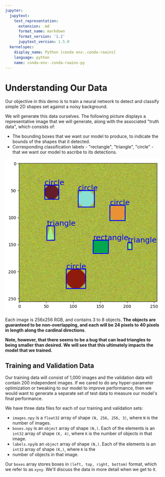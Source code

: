 ```yaml
---
jupyter:
  jupytext:
    text_representation:
      extension: .md
      format_name: markdown
      format_version: '1.2'
      jupytext_version: 1.5.0
  kernelspec:
    display_name: Python [conda env:.conda-raains]
    language: python
    name: conda-env-.conda-raains-py
---
```


# Understanding Our Data

Our objective in this demo is to train a neural network to detect and classify simple 2D shapes set against a noisy background.

We will generate this data ourselves.
The following picture displays a representative image that we will generate, along with the associated "truth data", which consists of:
 - The bounding boxes that we want our model to produce, to indicate the bounds of the shapes that it detected.
 - Corresponding classification labels - "rectangle", "triangle", "circle" - that we want our model to ascribe to its detections.


<div style="text-align: center">
<p>
<img src="./pics/example_img_with_truth.png" alt="Example image with associated ground truth markings">
</p>
</div>


Each image is 256x256 RGB, and contains 3 to 8 objects.
**The objects are guaranteed to be non-overlapping, and each will be 24 pixels to 40 pixels in length along the cardinal directions**.

**Note, however, that there seems to be a bug that can lead triangles to being smaller than desired.
We will see that this ultimately impacts the model that we trained.**


## Training and Validation Data

Our training data will consist of 1,000 images and the validation data will contain 200 independent images.
If we cared to do any hyper-parameter optimization or tweaking to our model to improve performance, then we would want to generate a separate set of test data to measure our model's final performance.

We have three data files for each of our training and validation sets:

- `images.npy` is a `float32` array of shape `(N, 256, 256, 3)`, where `N` is the number of images.
- `boxes.npy` is an `object` array of shape `(N,)`. Each of the elements is an `int32` array of 
   shape `(K, 4)`, where `K` is the number of objects in that image.
- `labels.npy`is an `object` array of shape `(N,)`. Each of the elements is an `int32` array of
  shape `(K,)`, where `K` is the
- number of objects in that image.

Our `boxes` array stores boxes in `(left, top, right, bottom)` format, which we refer to as
`xyxy`. We'll discuss the data in more detail when we get to it. 
